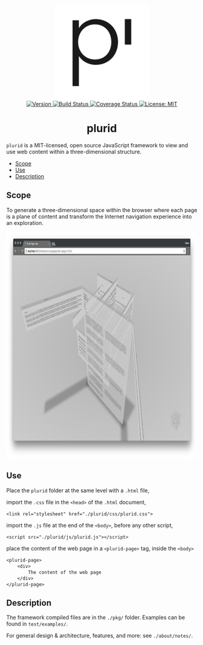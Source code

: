 <p align="center">
    <img src="https://raw.githubusercontent.com/plurid/plurid/master/about/docs/identity/plurid-logo.png" height="250px">
    <br />
    <a target="_blank" href="https://www.npmjs.com/package/plurid">
        <img src="https://img.shields.io/npm/v/plurid.svg?logo=npm&colorB=1380C3&style=for-the-badge" alt="Version">
    </a>
    <a target="_blank" href="https://travis-ci.org/plurid/plurid">
        <img src="https://img.shields.io/travis/plurid/plurid.svg?logo=travis&colorB=1380C3&style=for-the-badge" alt="Build Status">
    </a>
    <a target="_blank" href="https://coveralls.io/github/plurid/plurid?branch=master">
        <img src="https://img.shields.io/coveralls/github/plurid/plurid/master.svg?colorB=1380C3&style=for-the-badge" alt="Coverage Status">
    </a>
    <a target="_blank" href="https://github.com/plurid/plurid/blob/master/LICENSE">
        <img src="https://img.shields.io/badge/license-MIT-blue.svg?colorB=1380C3&style=for-the-badge" alt="License: MIT">
    </a>
</p>



<h1 align="center">
    plurid
</h1>


`plurid` is a MIT-licensed, open source JavaScript framework to view and use web content within a three-dimensional structure.


+ [Scope](#scope)
+ [Use](#use)
+ [Description](#description)



## Scope

To generate a three-dimensional space within the browser where each page is a plane of content and transform the Internet navigation experience into an exploration.

<img src="https://raw.githubusercontent.com/plurid/plurid/master/about/docs/images/10-dawn.png" height="600px">



## Use

Place the `plurid` folder at the same level with a `.html` file,

import the `.css` file in the `<head>` of the `.html` document,

    <link rel="stylesheet" href="./plurid/css/plurid.css">

import the `.js` file at the end of the `<body>`, before any other script,

    <script src="./plurid/js/plurid.js"></script>

place the content of the web page in a `<plurid-page>` tag, inside the `<body>`

    <plurid-page>
        <div>
            The content of the web page
        </div>
    </plurid-page>



## Description

The framework compiled files are in the `./pkg/` folder. Examples can be found in `test/examples/`.

For general design & architecture, features, and more: see `./about/notes/`.
